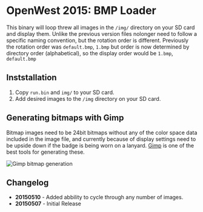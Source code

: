 # OpenWest 2015: BMP Loader

This binary will loop threw all images in the `/img/` directory on your SD card and display them. Unlike the previous version files nolonger need to follow a specific naming convention, but the rotation order is different. Previously the rotation order was `default.bmp`, `1.bmp` but order is now determined by directory order (alphabetical), so the display order would be `1.bmp`, `default.bmp`

## Inststallation

1. Copy `run.bin` and `img/` to your SD card.
1. Add desired images to the `/img` directory on your SD card.

## Generating bitmaps with Gimp

Bitmap images need to be 24bit bitmaps without any of the color space data included in the image file, and currently because of display settings need to be upside down if the badge is being worn on a lanyard. [Gimp](http://www.gimp.org/) is one of the best tools for generating these.

![Gimp bitmap generation](_resources/gimp-bmp.gif)

## Changelog

* __20150510__ - Added abbility to cycle through any number of images.
* __20150507__ - Initial Release